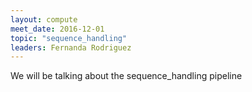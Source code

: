```yaml
---
layout: compute
meet_date: 2016-12-01
topic: "sequence_handling"
leaders: Fernanda Rodriguez
---
```


We will be talking about the sequence_handling pipeline
